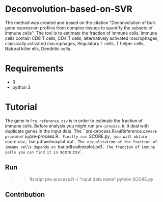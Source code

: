 # Deconvolution-based-on-SVR
The method was created and based on the citation "Deconvolution of bulk gene expression profiles from complex tissues to quantify the subsets of immune cells".
The tool is to estimate the fraction of immune cells. Immune cells contain CD8 T cells, CD4 T cells, alternatively activated macrophages, classically activated macrophages, Regulatory T cells, T helper cells, Natural killer ells, Dendritic cells.

# Requirements
* R
* python 3

# Tutorial

The gene in `Pre.reference.csv` is in order to estimate the fraction of immune cells. Before analysis you might run `pre-process.R`, it deal with duplicate genes in the input data. The ``pre-process.R` and `Reference.csv` are provided by `pre-process.R`. Finally run `SCORE.py`, you will obtain `score.csv`, `bar.pdf` and `boxplot.dpf`. The visualization of the fraction of immune cells depends on `bar.pdf` and `boxplot.pdf`. The fraction of immune cells you can find it in `score.csv`.

## Run

>>  Rscript pre-process.R -i "input data name"
>>  python SCORE.py

## Contribution
